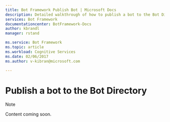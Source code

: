 ```yaml
---
title: Bot Framework Publish Bot | Microsoft Docs
description: Detailed walkthrough of how to publish a bot to the Bot Directory.
services: Bot Framework
documentationcenter: BotFramework-Docs
author: kbrandl
manager: rstand

ms.service: Bot Framework
ms.topic: article
ms.workload: Cognitive Services
ms.date: 02/06/2017
ms.author: v-kibran@microsoft.com

---
```

# Publish a bot to the Bot Directory

> [!NOTE]
> Content coming soon.